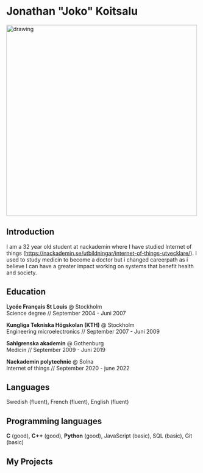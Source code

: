 
# Jonathan "Joko" Koitsalu 
<img src="https://i.imgur.com/FPKzLxe.jpg" alt="drawing" width="500"/>

## Introduction

I am a 32 year old student at nackademin where I have studied Internet of things (https://nackademin.se/utbildningar/internet-of-things-utvecklare/). I used to study medicin to become a doctor but i changed careerpath as i believe I can have a greater impact working on systems that benefit health and society.

## Education

**Lycée Français St Louis** @ Stockholm <br>
Science degree // September 2004 - Juni 2007

**Kungliga Tekniska Högskolan (KTH)** @ Stockholm <br>
Engineering microelectronics // September 2007 - Juni 2009 

**Sahlgrenska akademin** @ Gothenburg <br>
Medicin // September 2009 - Juni 2019

**Nackademin polytechnic** @ Solna  <br>
Internet of things // September 2020 - june 2022

## Languages

Swedish (fluent), French (fluent), English (fluent)

## Programming languages

**C** (good), **C++** (good), **Python** (good), JavaScript (basic), SQL (basic), Git (basic)

## My Projects



 
